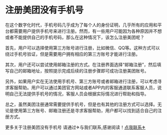 # 注册美团没有手机号

在这个数字化时代，手机号码几乎成为了每个人的身份证明，几乎所有的应用和平台都需要用户提供手机号来进行注册。然而，有一些用户可能因为各种原因并不想或者不能提供自己的手机号码，那么在这种情况下，该怎么注册美团呢？

首先，用户可以选择使用第三方账号进行注册，比如微信、QQ等。这种方式可以绕过手机号验证，但是需要用户拥有相应的第三方账号才能进行注册。

其次，用户还可以尝试使用邮箱注册的方式。在注册界面选择“邮箱注册”，然后填写自己的邮箱地址，按照提示完成后续的注册步骤即可成功注册美团账号。

另外，如果用户实在无法使用手机号、第三方账号或者邮箱进行注册，可以考虑寻求客服帮助。用户可以通过美团官方网站或者APP内的客服通道联系客服人员，说明自己无法提供手机号的情况，客服人员会根据实际情况进行帮助和指导。

总之，虽然美团注册通常需要提供手机号，但是也有其他的注册方式可以选择。无论是使用第三方账号、邮箱注册还是寻求客服帮助，用户都可以找到适合自己的注册方式。

更多关于注册美团没有手机号 请通过✈与我们联系,感谢阅读！[点我联系✈](https://www.G208.com)